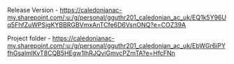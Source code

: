 Release Version - https://caledonianac-my.sharepoint.com/:u:/g/personal/gguthr201_caledonian_ac_uk/EQ1k5Y96Uq5FhfZuWPSjgKYBBRGBVmxAnTCfe6D6VsnONQ?e=COZ39A

Project folder - https://caledonianac-my.sharepoint.com/:u:/g/personal/gguthr201_caledonian_ac_uk/EbWGr6iPYfhGsalmlKvT8CQB5HEgw1lhRJQviGmvcPZmTA?e=HfcFNn
